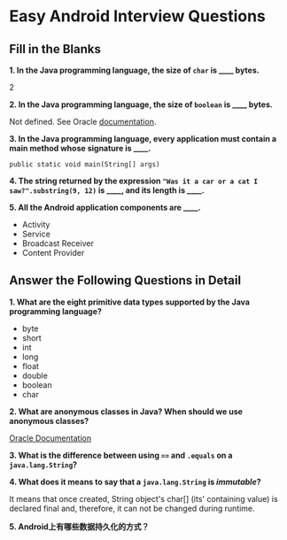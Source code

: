 # Easy Android Interview Questions
## Fill in the Blanks
**1. In the Java programming language, the size of `char` is \_\_\_\_ bytes.**

  2

**2. In the Java programming language, the size of `boolean` is \_\_\_\_ bytes.**

  Not defined. See Oracle [documentation](https://docs.oracle.com/javase/tutorial/java/nutsandbolts/datatypes.html).

**3. In the Java programming language, every application must contain a main method whose signature is \_\_\_\_.**

  `public static void main(String[] args)`

**4. The string returned by the expression `"Was it a car or a cat I saw?".substring(9, 12)` is \_\_\_\_, and its length is \_\_\_\_.**

**5. All the Android application components are \_\_\_\_.**

- Activity
- Service
- Broadcast Receiver
- Content Provider

## Answer the Following Questions in Detail
**1. What are the eight primitive data types supported by the Java programming language?**

  - byte
  - short
  - int
  - long
  - float
  - double
  - boolean
  - char

**2. What are anonymous classes in Java? When should we use anonymous classes?**

  [Oracle Documentation](https://docs.oracle.com/javase/tutorial/java/javaOO/anonymousclasses.html)

**3. What is the difference between using `==` and `.equals` on a `java.lang.String`?**

**4. What does it means to say that a `java.lang.String` is _immutable_?**

  It means that once created, String object's char[] (its' containing value) is declared final and, therefore, it can not be changed during runtime.

**5. Android上有哪些数据持久化的方式？**
